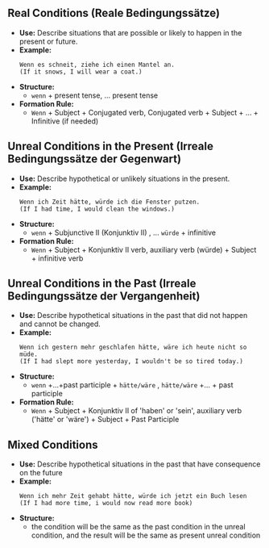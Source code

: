 ## Real Conditions (Reale Bedingungssätze)

- **Use:** Describe situations that are possible or likely to happen in the present or future.
- **Example:**
    ```
	Wenn es schneit, ziehe ich einen Mantel an.
	(If it snows, I will wear a coat.)
	```
- **Structure:**
    - `wenn` + present tense, ... present tense
- **Formation Rule:**
    - `Wenn` + Subject + Conjugated verb, Conjugated verb + Subject + ... + Infinitive (if needed)

## Unreal Conditions in the Present (Irreale Bedingungssätze der Gegenwart)

- **Use:** Describe hypothetical or unlikely situations in the present.
- **Example:**    
    ```
    Wenn ich Zeit hätte, würde ich die Fenster putzen. 
    (If I had time, I would clean the windows.)
    ```
- **Structure:**
    - `wenn` + Subjunctive II (Konjunktiv II) , ... `würde` + infinitive
- **Formation Rule:**
    - `Wenn` + Subject + Konjunktiv II verb, auxiliary verb (würde) + Subject + infinitive verb

## Unreal Conditions in the Past (Irreale Bedingungssätze der Vergangenheit)

- **Use:** Describe hypothetical situations in the past that did not happen and cannot be changed.
- **Example:**
    ```
    Wenn ich gestern mehr geschlafen hätte, wäre ich heute nicht so müde.
    (If I had slept more yesterday, I wouldn't be so tired today.)
    ```
- **Structure:**
    - `wenn` +...+past participle + `hätte/wäre` , `hätte/wäre` +... + past participle
- **Formation Rule:**
    - `Wenn` + Subject + Konjunktiv II of 'haben' or 'sein', auxiliary verb ('hätte' or 'wäre') + Subject + Past Participle
## Mixed Conditions 

- **Use:** Describe hypothetical situations in the past that have consequence on the future
- **Example:**
    ```
    Wenn ich mehr Zeit gehabt hätte, würde ich jetzt ein Buch lesen
    (If I had more time, i would now read more book)
    ```
- **Structure:**
    -  the condition will be the same as the past condition in the unreal condition, and the result will be the same as present unreal condition
